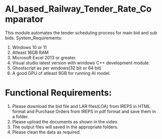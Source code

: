 # AI_based_Railway_Tender_Rate_Comparator
This module automates the tender scheduling process for main bid and sub bids.
System_Requirements:
1. Windows 10 or 11
2. Atleast 16GB RAM 
3. Microsoft Excel 2013 or greater.
4. Visual studio latest version with windows C++ development module.
5. Ghostscript as per windows(32 bit or 64 bit)
6. A good GPU of atleast 8GB for running AI model.

# Functional Requirements:
1. Please download the bid file and LAR files(LOA) from IREPS in HTML format and
   Purchase Orders from IREPS in pdf format and save them in a folder.
2. Please upload the documents as shown in the video.
3. The output files will saved in the appropriate folders.
4. Please clean the data as required.
